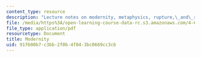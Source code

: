 ```yaml
---
content_type: resource
description: "Lecture notes on modernity, metaphysics, rupture,\_and\_reconstitution."
file: /media/https%3A/open-learning-course-data-rc.s3.amazonaws.com/4-607-thinking-about-architecture-in-history-and-at-present-fall-2009/91f600b7c3bb2f0b4f043bc0669cc3c6_MIT4_607F09_lec02.pdf
file_type: application/pdf
resourcetype: Document
title: Modernity
uid: 91f600b7-c3bb-2f0b-4f04-3bc0669cc3c6
---
```


